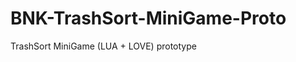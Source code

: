 BNK-TrashSort-MiniGame-Proto
============================

TrashSort MiniGame (LUA + LOVE) prototype
